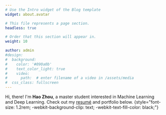 ```yaml
---
# Use the Intro widget of the Blog template
widget: about.avatar

# This file represents a page section.
headless: true

# Order that this section will appear in.
weight: 10

author: admin
#design:
#  background:
#    color: '#090a0b'
#    text_color_light: true
#    video:
#      path:  # enter filename of a video in /assets/media
#  css_class: fullscreen
---
```


Hi, there! I'm **Hao Zhou**, a master student interested in Machine Learning and Deep Learning. Check out my [resumé](/starter-hugo-portfolio-theme/about/) and portfolio below.
{style="font-size: 1.2rem; -webkit-background-clip: text; -webkit-text-fill-color: black;"}
